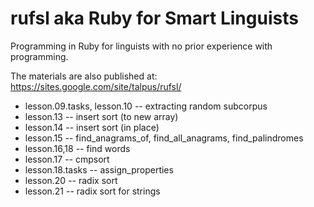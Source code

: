 rufsl aka Ruby for Smart Linguists
==================================

Programming in Ruby for linguists with no prior experience with programming.

The materials are also published at: https://sites.google.com/site/talpus/rufsl/

* lesson.09.tasks, lesson.10 -- extracting random subcorpus
* lesson.13 -- insert sort (to new array)
* lesson.14 -- insert sort (in place)
* lesson.15 -- find_anagrams_of, find_all_anagrams, find_palindromes
* lesson.16,18 -- find words
* lesson.17 -- cmpsort
* lesson.18.tasks -- assign_properties
* lesson.20 -- radix sort
* lesson.21 -- radix sort for strings

